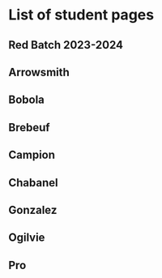 # List of student pages
## Red Batch 2023-2024


## Arrowsmith


## Bobola


## Brebeuf


## Campion


## Chabanel


## Gonzalez


## Ogilvie


## Pro

